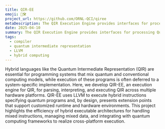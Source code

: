 ```yaml
---
title: QIR-EE
emoji: 🤝🛠
project_url: https://github.com/ORNL-QCI/qiree
metaDescription: The QIR Execution Engine provides interfaces for processing Quantum Intermediate Representation code using the LLVM execution engine.
date: 2025-04-10
summary: The QIR Execution Engine provides interfaces for processing Quantum Intermediate Representation code using the LLVM execution engine.
tags:
  - compiler
  - quantum intermediate representation
  - LLVM
  - hybrid computing
---
```


Hybrid languages like the Quantum Intermediate Representation (QIR) are essential for programming systems that mix quantum and conventional computing models, while execution of these programs is often deferred to a system-specific implementation. Here, we develop QIR-EE, an execution engine for QIR, for parsing, interpreting, and executing QIR across multiple hardware platforms. QIR-EE uses LLVM to execute hybrid instructions specifying quantum programs and, by design, presents extension points that support customized runtime and hardware environments. This project highlights the efficiency of hybrid executable architectures for handling mixed instructions, managing mixed data, and integrating with quantum computing frameworks to realize cross-platform execution.
